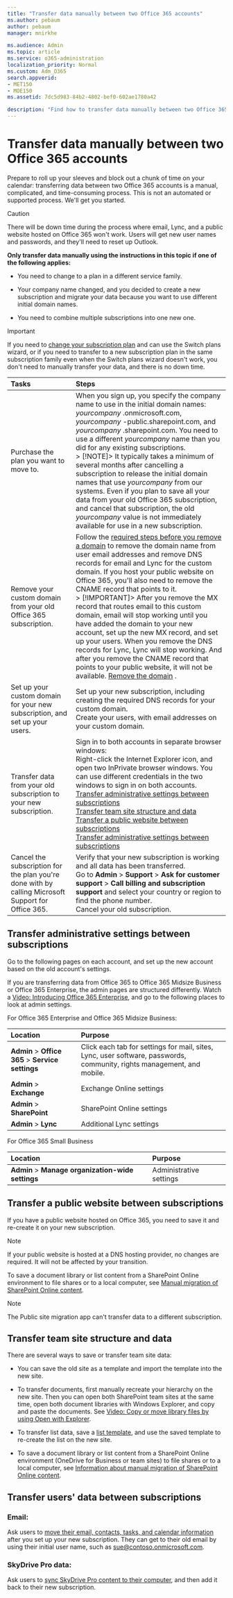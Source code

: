 ```yaml
---
title: "Transfer data manually between two Office 365 accounts"
ms.author: pebaum
author: pebaum
manager: mnirkhe

ms.audience: Admin
ms.topic: article
ms.service: o365-administration
localization_priority: Normal
ms.custom: Adm_O365
search.appverid:
- MET150
- MOE150
ms.assetid: 7dc5d983-84b2-4802-bef0-602ae1780a42

description: "Find how to transfer data manually between two Office 365 accounts when you changed the plan or company name, or combined multiple subscriptions into one."
---
```


# Transfer data manually between two Office 365 accounts

Prepare to roll up your sleeves and block out a chunk of time on your calendar: transferring data between two Office 365 accounts is a manual, complicated, and time-consuming process. This is not an automated or supported process. We'll get you started.
  
> [!CAUTION]
>  There will be down time during the process where email, Lync, and a public website hosted on Office 365 won't work. Users will get new user names and passwords, and they'll need to reset up Outlook. 
  
 **Only transfer data manually using the instructions in this topic if one of the following applies:**
  
- You need to change to a plan in a different service family.
    
-  Your company name changed, and you decided to create a new subscription and migrate your data because you want to use different initial domain names. 
    
- You need to combine multiple subscriptions into one new one.
    
> [!IMPORTANT]
>  If you need to [change your subscription plan](../subscriptions-and-billing/switch-to-a-different-plan.md) and can use the Switch plans wizard, or if you need to transfer to a new subscription plan in the same subscription family even when the Switch plans wizard doesn't work, you don't need to manually transfer your data, and there is no down time. 
  
|**Tasks**|**Steps**|
|:-----|:-----|
|Purchase the plan you want to move to.  <br/> |When you sign up, you specify the company name to use in the initial domain names:  *yourcompany*  .onmicrosoft.com,  *yourcompany*  -public.sharepoint.com, and  *yourcompany*  .sharepoint.com. You need to use a different  *yourcompany*  name than you did for any existing subscriptions.  <br/> > [!NOTE]>  It typically takes a minimum of several months after cancelling a subscription to release the initial domain names that use  *yourcompany*  from our systems. Even if you plan to save all your data from your old Office 365 subscription, and cancel that subscription, the old  *yourcompany*  value is not immediately available for use in a new subscription.           |
|Remove your custom domain from your old Office 365 subscription.  <br/> | Follow the [required steps before you remove a domain](remove-a-domain.md) to remove the domain name from user email addresses and remove DNS records for email and Lync for the custom domain. If you host your public website on Office 365, you'll also need to remove the CNAME record that points to it.  <br/> > [!IMPORTANT]>  After you remove the MX record that routes email to this custom domain, email will stop working until you have added the domain to your new account, set up the new MX record, and set up your users. When you remove the DNS records for Lync, Lync will stop working. And after you remove the CNAME record that points to your public website, it will not be available.           [Remove the domain](remove-a-domain.md) .  <br/> |
|Set up your custom domain for your new subscription, and set up your users.  <br/> | Set up your new subscription, including creating the required DNS records for your custom domain.  <br/>  Create your users, with email addresses on your custom domain.  <br/> |
|Transfer data from your old subscription to your new subscription.  <br/> | Sign in to both accounts in separate browser windows:  <br/>  Right-click the Internet Explorer icon, and open two InPrivate browser windows. You can use different credentials in the two windows to sign in on both accounts.  <br/> [Transfer administrative settings between subscriptions](transfer-data-manually.md#__email) <br/> [Transfer team site structure and data](transfer-data-manually.md#__team_site) <br/> [Transfer a public website between subscriptions](transfer-data-manually.md#__public_web_site) <br/> [Transfer administrative settings between subscriptions](transfer-data-manually.md#__email) <br/> |
|Cancel the subscription for the plan you're done with by calling Microsoft Support for Office 365.  <br/> | Verify that your new subscription is working and all data has been transferred.  <br/>  Go to **Admin** \> **Support** \> **Ask for customer support** \> **Call billing and subscription support** and select your country or region to find the phone number.  <br/>  Cancel your old subscription.  <br/> |
   
## Transfer administrative settings between subscriptions
<a name="__email"> </a>

Go to the following pages on each account, and set up the new account based on the old account's settings.
  
 If you are transferring data from Office 365 to Office 365 Midsize Business or Office 365 Enterprise, the admin pages are structured differently. Watch a [Video: Introducing Office 365 Enterprise](https://support.office.com/article/11f7b4a0-1294-4e94-9238-beaae26efa9c.aspx), and go to the following places to look at admin settings.
  
For Office 365 Enterprise and Office 365 Midsize Business:
  
|**Location**|**Purpose**|
|:-----|:-----|
|**Admin** \> **Office 365** \> **Service settings** <br/> |Click each tab for settings for mail, sites, Lync, user software, passwords, community, rights management, and mobile.  <br/> |
|**Admin** \> **Exchange** <br/> | Exchange Online settings  <br/> |
|**Admin** \> **SharePoint** <br/> | SharePoint Online settings  <br/> |
|**Admin** \> **Lync** <br/> |Additional Lync settings  <br/> |
   
For Office 365 Small Business
  
|**Location**|**Purpose**|
|:-----|:-----|
|**Admin** \> **Manage organization-wide settings** <br/> |Administrative settings  <br/> |
   
## Transfer a public website between subscriptions
<a name="__public_web_site"> </a>

If you have a public website hosted on Office 365, you need to save it and re-create it on your new subscription. 
  
> [!NOTE]
>  If your public website is hosted at a DNS hosting provider, no changes are required. It will not be affected by your transition. 
  
To save a document library or list content from a SharePoint Online environment to file shares or to a local computer, see [Manual migration of SharePoint Online content](https://go.microsoft.com/fwlink/?LinkId=402910).
  
> [!NOTE]
>  The Public site migration app can't transfer data to a different subscription. 
  
## Transfer team site structure and data
<a name="__team_site"> </a>

There are several ways to save or transfer team site data:
  
- You can save the old site as a template and import the template into the new site.
    
- To transfer documents, first manually recreate your hierarchy on the new site. Then you can open both SharePoint team sites at the same time, open both document libraries with Windows Explorer, and copy and paste the documents. See [Video: Copy or move library files by using Open with Explorer](https://support.office.com/article/c27bc6f3-7b38-4c29-b947-5d00c7153384.aspx).
    
- To transfer list data, save a [list template](https://support.office.com/article/c3884ad1-bc49-44b8-b3d6-3bc6a01eb393.aspx), and use the saved template to re-create the list on the new site.
    
- To save a document library or list content from a SharePoint Online environment (OneDrive for Business or team sites) to file shares or to a local computer, see [Information about manual migration of SharePoint Online content](https://support.microsoft.com/en-us/kb/2783484).
    
## Transfer users' data between subscriptions
<a name="__team_site"> </a>

### Email:

Ask users to [move their email, contacts, tasks, and calendar information](https://support.office.com/article/0996ece3-57c6-49bc-977b-0d1892e2aacc.aspx) after you set up your new subscription. They can get to their old email by using their initial user name, such as sue@contoso.onmicrosoft.com. 
  
### SkyDrive Pro data:

Ask users to [sync SkyDrive Pro content to their computer](https://support.office.com/article/59b1de2b-519e-4d3a-8f45-51647cf291cd.aspx), and then add it back to their new subscription.
  


